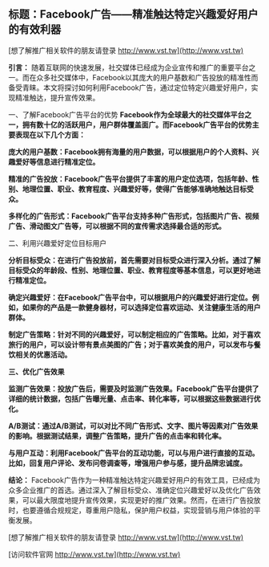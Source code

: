 ## **标题：Facebook广告——精准触达特定兴趣爱好用户的有效利器**

[想了解推广相关软件的朋友请登录 http://www.vst.tw](http://www.vst.tw)

**引言：**
随着互联网的快速发展，社交媒体已经成为企业宣传和推广的重要平台之一。而在众多社交媒体中，Facebook以其庞大的用户基数和广告投放的精准性而备受青睐。本文将探讨如何利用Facebook广告，通过定位特定兴趣爱好用户，实现精准触达，提升宣传效果。

一、了解Facebook广告平台的优势
**Facebook作为全球最大的社交媒体平台之一，拥有数十亿的活跃用户，用户群体覆盖面广。而Facebook广告平台的优势主要表现在以下几个方面：**

**庞大的用户基数：Facebook拥有海量的用户数据，可以根据用户的个人资料、兴趣爱好等信息进行精准定位。**

**精准的广告投放：Facebook广告平台提供了丰富的用户定位选项，包括年龄、性别、地理位置、职业、教育程度、兴趣爱好等，使得广告能够准确地触达目标受众。**

**多样化的广告形式：Facebook广告平台支持多种广告形式，包括图片广告、视频广告、滑动图文广告等，可以根据不同的宣传需求选择最合适的形式。**

二、利用兴趣爱好定位目标用户

**分析目标受众：在进行广告投放前，首先需要对目标受众进行深入分析。通过了解目标受众的年龄段、性别、地理位置、职业、教育程度等基本信息，可以更好地进行精准定位。**

**确定兴趣爱好：在Facebook广告平台中，可以根据用户的兴趣爱好进行定位。例如，如果你的产品是一款健身器材，可以选择定位喜欢运动、关注健康生活的用户群体。**

**制定广告策略：针对不同的兴趣爱好，可以制定相应的广告策略。比如，对于喜欢旅行的用户，可以设计带有景点美图的广告；对于喜欢美食的用户，可以发布与餐饮相关的优惠活动。**

**三、优化广告效果**

**监测广告效果：投放广告后，需要及时监测广告效果。Facebook广告平台提供了详细的统计数据，包括广告曝光量、点击率、转化率等，可以根据这些数据进行优化。**

**A/B测试：通过A/B测试，可以对比不同广告形式、文字、图片等因素对广告效果的影响。根据测试结果，调整广告策略，提升广告的点击率和转化率。**

**与用户互动：利用Facebook广告平台的互动功能，可以与用户进行直接的互动。比如，回复用户评论、发布问卷调查等，增强用户参与感，提升品牌忠诚度。**

**结论：**
Facebook广告作为一种精准触达特定兴趣爱好用户的有效工具，已经成为众多企业推广的首选。通过深入了解目标受众、准确定位兴趣爱好以及优化广告效果，可以最大限度地提升宣传效果，实现更好的推广效果。然而，在进行广告投放时，也要遵循合规规定，尊重用户隐私，保护用户权益，实现营销与用户体验的平衡发展。

[想了解推广相关软件的朋友请登录 http://www.vst.tw](http://www.vst.tw)


[访问软件官网 http://www.vst.tw](http://www.vst.tw)
